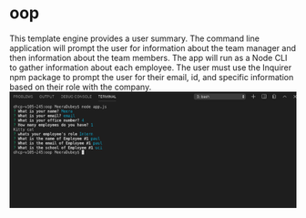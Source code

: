 # oop
This template engine provides a user summary. The command line application will prompt the user for information about the team manager and then information about the team members. The app will run as a Node CLI to gather information about each employee. The user must use the Inquirer npm package to prompt the user for their email, id, and specific information based on their role with the company.
![](terminal.png)
